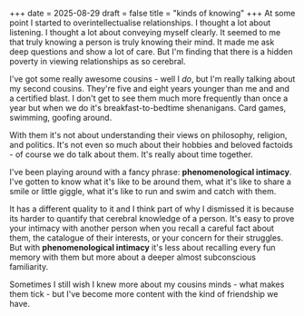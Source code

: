 +++
date = 2025-08-29
draft = false
title = "kinds of knowing"
+++
At some point I started to overintellectualise relationships. I thought a lot about listening. I thought a lot about conveying myself clearly. It seemed to me that truly knowing a person is truly knowing their mind. It made me ask deep questions and show a lot of care. But I'm finding that there is a hidden poverty in viewing relationships as so cerebral.

I've got some really awesome cousins - well I *do*, but I'm really talking about my second cousins. They're five and eight years younger than me and and a certified blast. I don't get to see them much more frequently than once a year but when we do it's breakfast-to-bedtime shenanigans. Card games, swimming, goofing around.

With them it's not about understanding their views on philosophy, religion, and politics. It's not even so much about their hobbies and beloved factoids - of course we do talk about them. It's really about time together.

I've been playing around with a fancy phrase: **phenomenological intimacy**. I've gotten to know what it's like to be around them, what it's like to share a smile or little giggle, what it's like to run and swim and catch with them. 

It has a different quality to it and I think part of why I dismissed it is because its harder to quantify that cerebral knowledge of a person. It's easy to prove your intimacy with another person when you recall a careful fact about them, the catalogue of their interests, or your concern for their struggles. But with **phenomenological intimacy** it's less about recalling every fun memory with them but more about a deeper almost subconscious familiarity.

Sometimes I still wish I knew more about my cousins minds - what makes them tick - but I've become more content with the kind of friendship we have.
